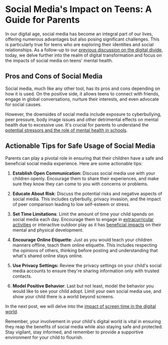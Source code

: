 # Social Media's Impact on Teens: A Guide for Parents

In our digital age, social media has become an integral part of our lives, offering numerous advantages but also posing significant challenges. This is particularly true for teens who are exploring their identities and social relationships. As a follow-up to our [previous discussion on the digital divide](/xedublogv2/modern-challenges/addressing-the-digital-divide-ensuring-equal-access.md), today, we delve further into the realm of digital transformation and focus on the impacts of social media on teens' mental health. 

## Pros and Cons of Social Media

Social media, much like any other tool, has its pros and cons depending on how it is used. On the positive side, it allows teens to connect with friends, engage in global conversations, nurture their interests, and even advocate for social causes. 

However, the downsides of social media include exposure to cyberbullying, peer pressure, body image issues and other detrimental effects on mental health due to excessive use. It's crucial for parents to understand the [potential stressors and the role of mental health in schools](/xedublogv2/student-well-being/addressing-mental-health-in-schools.md). 

## Actionable Tips for Safe Usage of Social Media

Parents can play a pivotal role in ensuring that their children have a safe and beneficial social media experience. Here are some actionable tips:

1. **Establish Open Communication:** Discuss social media use with your children openly. Encourage them to share their experiences, and make sure they know they can come to you with concerns or problems.

2. **Educate About Risk**: Discuss the potential risks and negative aspects of social media. This includes cyberbully, privacy invasion, and the impact of peer comparison leading to low self-esteem or stress.

3. **Set Time Limitations**: Limit the amount of time your child spends on social media each day. Encourage them to engage in [extracurricular activities](/xedublogv2/holistic-development/the-role-of-extracurricular-activities-beyond-academics.md) or interactive outdoor play as it has [beneficial impacts](/v2/holistic-development/the-role-of-play-why-unstructured-time-matters.md) on their mental and physical development.

4. **Encourage Online Etiquette**: Just as you would teach your children manners offline, teach them online etiquette. This includes respecting the opinions of others, thinking before posting and understanding that what's shared online stays online.
  
5. **Use Privacy Settings:** Review the privacy settings on your child's social media accounts to ensure they're sharing information only with trusted contacts.

6. **Model Positive Behavior**: Last but not least, model the behavior you would like to see your child adopt. Limit your own social media use, and show your child there is a world beyond screens.

In the next post, we will delve into the [impact of screen time in the digital world](/xedublogv2/digital-transformation/the-challenge-of-screen-time-in-modern-learning.md).

Remember, your involvement in your child's digital world is vital in ensuring they reap the benefits of social media while also staying safe and protected. Stay vigilant, stay informed, and remember to provide a supportive environment for your child to flourish.